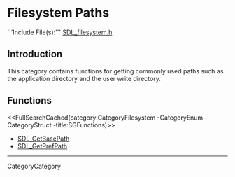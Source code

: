 
# Filesystem Paths

'''Include File(s):'''  [SDL_filesystem.h](http://hg.libsdl.org/SDL/file/default/include/SDL_filesystem.h)


## Introduction

This category contains functions for getting commonly used paths such as the application directory and the user write directory.


<!-- #Remove the ## in front of the next 2 lines to automatically create a list on the page.  Remove this comment. -->
<!-- #== Enumerations == -->
<!-- #<<FullSearchCached(category:CategoryFilesystem CategoryEnum -title:SGEnumerations)>> -->


<!-- #Remove the ## in front of the next 2 lines to automatically create a list on the page.  Remove this comment. -->
<!-- #== Structures == -->
<!-- #<<FullSearchCached(category:CategoryFilesystem CategoryStruct -title:SGStructures)>> -->


## Functions
<<FullSearchCached(category:CategoryFilesystem -CategoryEnum -CategoryStruct -title:SGFunctions)>>

<!-- BEGIN CATEGORY LIST -->
- [SDL_GetBasePath](SDL_GetBasePath)
- [SDL_GetPrefPath](SDL_GetPrefPath)
<!-- END CATEGORY LIST -->
----
CategoryCategory
